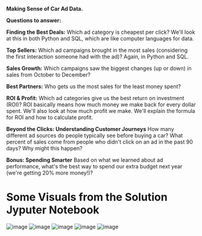 **Making Sense of Car Ad Data.**

**Questions to answer:**

**Finding the Best Deals:**
Which ad category is cheapest per click?
We'll look at this in both Python and SQL, which are like computer languages for data.

**Top Sellers:**
Which ad campaigns brought in the most sales (considering the first interaction someone had with the ad)?
Again, in Python and SQL.

**Sales Growth:**
Which campaigns saw the biggest changes (up or down) in sales from October to December?

**Best Partners:**
Who gets us the most sales for the least money spent?

**ROI & Profit:**
Which ad categories give us the best return on investment (ROI)? ROI basically means how much money we make back for every dollar spent. We'll also look at how much profit we make.
We'll explain the formula for ROI and how to calculate profit.

**Beyond the Clicks: Understanding Customer Journeys**
How many different ad sources do people typically see before buying a car?
What percent of sales come from people who didn't click on an ad in the past 90 days? Why might this happen?

**Bonus: Spending Smarter**
Based on what we learned about ad performance, what's the best way to spend our extra budget next year (we're getting 20% more money!)?


# Some Visuals from the Solution Jyputer Notebook 

![image](https://github.com/user-attachments/assets/2e380f77-a1ec-4b9d-b862-fc0b9d061e99)
![image](https://github.com/user-attachments/assets/4f53158a-ea4f-486d-9e51-73d46a301df2)
![image](https://github.com/user-attachments/assets/2702a14a-6a73-45a2-a45d-187edb98a9d6)
![image](https://github.com/user-attachments/assets/18b3facb-7799-452b-ab71-4ed0c7e59b97)
![image](https://github.com/user-attachments/assets/43511478-3cd1-4bc9-8a46-ef9b9138b2da)

